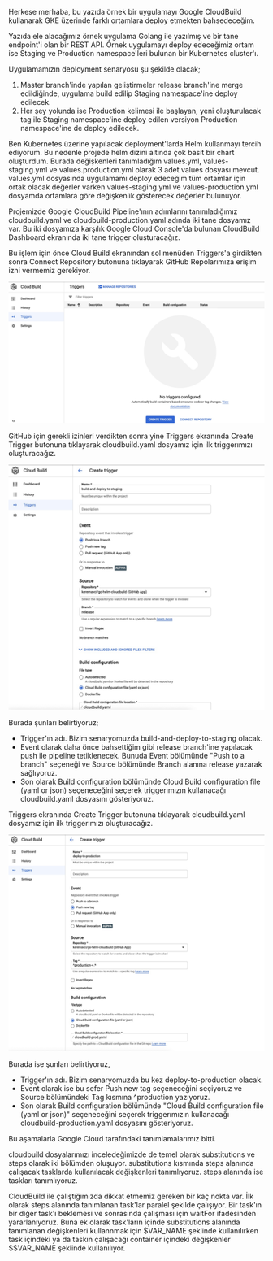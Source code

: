 Herkese merhaba, bu yazıda örnek bir uygulamayı Google CloudBuild kullanarak GKE üzerinde farklı ortamlara deploy etmekten bahsedeceğim.

Yazıda ele alacağımız örnek uygulama Golang ile yazılmış ve bir tane endpoint'i olan bir REST API. Örnek uygulamayı deploy edeceğimiz ortam ise Staging ve Production namespace'leri bulunan bir Kubernetes cluster'ı.

Uygulamamızın deployment senaryosu şu şekilde olacak;

1. Master branch'inde yapılan geliştirmeler release branch'ine merge edildiğinde, uygulama build edilip Staging namespace'ine deploy edilecek.
2. Her şey yolunda ise Production kelimesi ile başlayan, yeni oluşturulacak tag ile Staging namespace'ine deploy edilen versiyon Production namespace'ine de deploy edilecek.

Ben Kubernetes üzerine yapılacak deployment'larda Helm kullanmayı tercih ediyorum. Bu nedenle projede helm dizini altında çok basit bir chart oluşturdum. Burada  değişkenleri tanımladığım values.yml, values-staging.yml ve values.production.yml olarak 3 adet values dosyası mevcut. values.yml dosyasında uygulamamı deploy edeceğim tüm ortamlar için ortak olacak değerler varken values-staging.yml ve values-production.yml dosyamda ortamlara göre değişkenlik gösterecek değerler bulunuyor.

Projemizde Google CloudBuild Pipeline'ının adımlarını tanımladığımız cloudbuild.yaml ve cloudbuild-production.yaml adında iki tane dosyamız var. Bu iki dosyamıza karşılık Google Cloud Console'da bulunan CloudBuild Dashboard ekranında iki tane trigger oluşturacağız.

Bu işlem için önce Cloud Build ekranından sol menüden Triggers'a girdikten sonra Connect Repository butonuna tıklayarak GitHub Repolarımıza erişim izni vermemiz gerekiyor.

![Alt text](docs/1.jpg?raw=true "Connect Repository")

GitHub için gerekli izinleri verdikten sonra yine Triggers ekranında Create Trigger butonuna tıklayarak cloudbuild.yaml dosyamız için ilk triggerımızı oluşturacağız.

![Alt text](docs/2.jpg?raw=true "Create CloudBuild Staging Trigger ")

Burada şunları belirtiyoruz;
 - Trigger'ın adı. Bizim senaryomuzda build-and-deploy-to-staging olacak.
 - Event olarak daha önce bahsettiğim gibi release branch'ine yapılacak push ile pipeline tetiklenecek. Bunuda Event bölümünde "Push to a branch" seçeneği ve Source bölümünde Branch alanına release yazarak sağlıyoruz.
 - Son olarak Build configuration bölümünde Cloud Build configuration file (yaml or json) seçeneceğini seçerek triggerımızın kullanacağı cloudbuild.yaml dosyasını gösteriyoruz.

Triggers ekranında Create Trigger butonuna tıklayarak cloudbuild.yaml dosyamız için ilk triggerımızı oluşturacağız.


![Alt text](docs/3.jpg?raw=true "Create CloudBuild Production Trigger ")


Burada ise  şunları belirtiyoruz,
 - Trigger'ın adı. Bizim senaryomuzda bu kez deploy-to-production olacak.
 - Event olarak ise bu sefer Push new tag seçeneceğini seçiyoruz ve Source bölümündeki Tag kısmına ^production yazıyoruz.
 - Son olarak Build configuration bölümünde "Cloud Build configuration file (yaml or json)" seçeneceğini seçerek triggerımızın kullanacağı cloudbuild-production.yaml dosyasını gösteriyoruz.

Bu aşamalarla Google Cloud tarafındaki tanımlamalarımız bitti.

cloudbuild dosyalarımızı inceledeğimizde de temel olarak substitutions ve steps olarak iki bölümden oluşuyor. substitutions kısmında steps alanında çalışacak tasklarda kullanılacak değişkenleri tanımlıyoruz. steps alanında ise taskları tanımlıyoruz.

CloudBuild ile çalıştığımızda dikkat etmemiz gereken bir kaç nokta var. İlk olarak steps alanında tanımlanan task'lar paralel şekilde çalışıyor. Bir task'ın bir diğer task'ı beklemesi ve sonrasında çalışması için waitFor ifadesinden yararlanıyoruz. Buna ek olarak task'ların içinde substitutions alanında tanımlanan değişkenleri kullannmak için $VAR_NAME şeklinde kullanılırken task içindeki ya da taskın çalışacağı container içindeki değişkenler $$VAR_NAME şeklinde kullanılıyor. 

